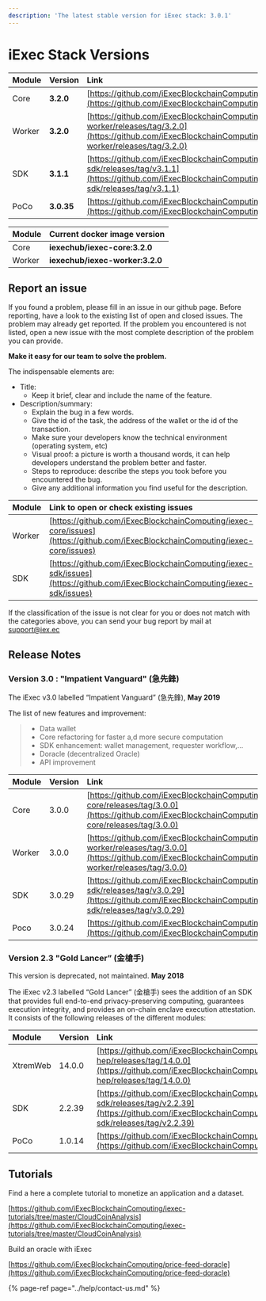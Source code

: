```yaml
---
description: 'The latest stable version for iExec stack: 3.0.1'
---
```


# iExec Stack Versions

| Module | Version | Link |
| :--- | :--- | :--- |
| Core | **3.2.0** | [https://github.com/iExecBlockchainComputing/iexec-core/releases](https://github.com/iExecBlockchainComputing/iexec-core/releases) |
| Worker | **3.2.0** | [https://github.com/iExecBlockchainComputing/iexec-worker/releases/tag/3.2.0](https://github.com/iExecBlockchainComputing/iexec-worker/releases/tag/3.2.0) |
| SDK | **3.1.1** | [https://github.com/iExecBlockchainComputing/iexec-sdk/releases/tag/v3.1.1](https://github.com/iExecBlockchainComputing/iexec-sdk/releases/tag/v3.1.1) |
| PoCo | **3.0.35** | [https://github.com/iExecBlockchainComputing/PoCo/releases/tag/v3.0.35](https://github.com/iExecBlockchainComputing/PoCo/releases/tag/v3.0.35) |

| Module | Current docker image version |
| :--- | :--- |
| Core | **iexechub/iexec-core:3.2.0** |
| Worker | **iexechub/iexec-worker:3.2.0** |

## Report an issue

If you found a problem, please fill in an issue in our github page. Before reporting, have a look to the existing list of open and closed issues. The problem may already get reported. If the problem you encountered is not listed, open a new issue with the most complete description of the problem you can provide.

**Make it easy for our team to solve the problem.**

The indispensable elements are:

* Title:
  * Keep it brief, clear and include the name of the feature.
* Description/summary:
  * Explain the bug in a few words.
  * Give the id of the task, the address of the wallet or the id of the transaction.
  * Make sure your developers know the technical environment \(operating system, etc\)
  * Visual proof: a picture is worth a thousand words, it can help developers understand the problem better and faster.
  * Steps to reproduce: describe the steps you took before you encountered the bug.
  * Give any additional information you find useful for the description.

| Module | Link to open or check existing issues |
| :--- | :--- |
| Worker | [https://github.com/iExecBlockchainComputing/iexec-core/issues](https://github.com/iExecBlockchainComputing/iexec-core/issues) |
| SDK | [https://github.com/iExecBlockchainComputing/iexec-sdk/issues](https://github.com/iExecBlockchainComputing/iexec-sdk/issues) |

If the classification of the issue is not clear for you or does not match with the categories above, you can send your bug report by mail at [support@iex.ec](mailto:support@iex.ec)

## Release Notes

### Version 3.0 : "Impatient Vanguard" \(急先鋒\)

The iExec v3.0 labelled “Impatient Vanguard” \(急先鋒\), **May 2019**

The list of new features and improvement:

> * Data wallet
> * Core refactoring for faster a,d more secure computation
> * SDK enhancement: wallet management, requester workflow,...
> * Doracle \(decentralized Oracle\)
> * API improvement

| Module | Version | Link |
| :--- | :--- | :--- |
| Core | 3.0.0 | [https://github.com/iExecBlockchainComputing/iexec-core/releases/tag/3.0.0](https://github.com/iExecBlockchainComputing/iexec-core/releases/tag/3.0.0) |
| Worker | 3.0.0 | [https://github.com/iExecBlockchainComputing/iexec-worker/releases/tag/3.0.0](https://github.com/iExecBlockchainComputing/iexec-worker/releases/tag/3.0.0) |
| SDK | 3.0.29 | [https://github.com/iExecBlockchainComputing/iexec-sdk/releases/tag/v3.0.29](https://github.com/iExecBlockchainComputing/iexec-sdk/releases/tag/v3.0.29) |
| Poco | 3.0.24 | [https://github.com/iExecBlockchainComputing/PoCo/releases/tag/v3.0.34](https://github.com/iExecBlockchainComputing/PoCo/releases/tag/v3.0.34) |

### Version 2.3 "Gold Lancer” \(金槍手\)

This version is deprecated, not maintained. **May 2018**

The iExec v2.3 labelled “Gold Lancer” \(金槍手\) sees the addition of an SDK that provides full end-to-end privacy-preserving computing, guarantees execution integrity, and provides an on-chain enclave execution attestation. It consists of the following releases of the different modules:

| Module | Version | Link |
| :--- | :--- | :--- |
| XtremWeb | 14.0.0 | [https://github.com/iExecBlockchainComputing/xtremweb-hep/releases/tag/14.0.0](https://github.com/iExecBlockchainComputing/xtremweb-hep/releases/tag/14.0.0) |
| SDK | 2.2.39 | [https://github.com/iExecBlockchainComputing/iexec-sdk/releases/tag/v2.2.39](https://github.com/iExecBlockchainComputing/iexec-sdk/releases/tag/v2.2.39) |
| PoCo | 1.0.14 | [https://github.com/iExecBlockchainComputing/PoCo/](https://github.com/iExecBlockchainComputing/PoCo/) |

## Tutorials

Find a here a complete tutorial to monetize an application and a dataset.

[https://github.com/iExecBlockchainComputing/iexec-tutorials/tree/master/CloudCoinAnalysis](https://github.com/iExecBlockchainComputing/iexec-tutorials/tree/master/CloudCoinAnalysis)

Build an oracle with iExec

[https://github.com/iExecBlockchainComputing/price-feed-doracle](https://github.com/iExecBlockchainComputing/price-feed-doracle)

{% page-ref page="../help/contact-us.md" %}

